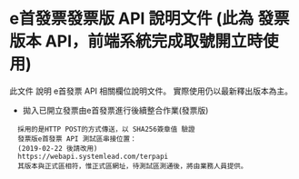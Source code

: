 # e首發票發票版 API 說明文件 (此為 發票版本 API，前端系統完成取號開立時使用)

此文件 說明 e首發票 API 相關欄位說明文件。 實際使用仍以最新釋出版本為主。

* 拋入已開立發票由e首發票進行後續整合作業\(發票版\)

```
  採用的是HTTP POST的方式傳送，以 SHA256簽章值 驗證
  發票版e首發票 API 測試區串接位置：
  (2019-02-22 後請改用)
  https://webapi.systemlead.com/terpapi 
  其版本與正式區相符，惟正式區網址，待測試區測通後，將由業務人員提供。
```



